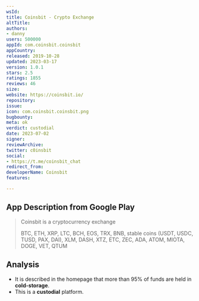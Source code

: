 ```yaml
---
wsId: 
title: Coinsbit - Crypto Exchange
altTitle: 
authors:
- danny
users: 500000
appId: com.coinsbit.coinsbit
appCountry: 
released: 2019-10-28
updated: 2023-03-17
version: 1.0.1
stars: 2.5
ratings: 1855
reviews: 46
size: 
website: https://coinsbit.io/
repository: 
issue: 
icon: com.coinsbit.coinsbit.png
bugbounty: 
meta: ok
verdict: custodial
date: 2023-07-02
signer: 
reviewArchive: 
twitter: c0insbit
social:
- https://t.me/coinsbit_chat
redirect_from: 
developerName: Coinsbit
features: 

---
```


## App Description from Google Play

> Coinsbit is a cryptocurrency exchange
>
> BTC, ETH, XRP, LTC, BCH, EOS, TRX, BNB, stable coins (USDT, USDC, TUSD, PAX, DAI), XLM, DASH, XTZ, ETC, ZEC, ADA, ATOM, MIOTA, DOGE, VET, QTUM

## Analysis

- It is described in the homepage that more than 95% of funds are held in **cold-storage**.
- This is a **custodial** platform.
